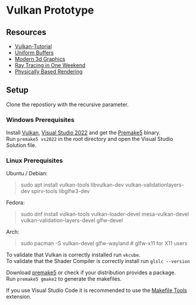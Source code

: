 # Vulkan Prototype
## Resources
- [Vulkan-Tutorial](https://vulkan-tutorial.com/Introduction)  
- [Uniform Buffers](https://www.opengl-tutorial.org/beginners-tutorials/tutorial-3-matrices/)  
- [Modern 3d Graphics](https://paroj.github.io/gltut/)  
- [Ray Tracing in One Weekend](https://github.com/RayTracing/raytracing.github.io)  
- [Physically Based Rendering](https://www.pbr-book.org/)  
## Setup
Clone the repostiory with the recursive parameter.

### Windows Prerequisites
Install [Vulkan](https://vulkan.lunarg.com/), [Visual Studio 2022](https://visualstudio.microsoft.com/de/downloads/) and get the [Premake5](https://premake.github.io/download) binary.  
Run `premake5 vs2022` in the root directory and open the Visual Studio Solution file.

### Linux Prerequisites
Ubuntu / Debian:  
> sudo apt install vulkan-tools libvulkan-dev vulkan-validationlayers-dev spirv-tools libglfw3-dev

Fedora:
> sudo dnf install vulkan-tools vulkan-loader-devel mesa-vulkan-devel vulkan-validation-layers-devel glfw-devel

Arch:
> sudo pacman -S vulkan-devel glfw-wayland # glfw-x11 for X11 users

To validate that Vulkan is correctly installed run `vkcube`.  
To validate that the Shader Compiler is correctly install run `glslc --version`  

Download [premake5](https://premake.github.io/download) or check if your distribution provides a package.  
Run `premake5 gmake2` to generate the makefiles.

If you use Visual Studio Code it is recommended to use the [Makefile Tools](https://marketplace.visualstudio.com/items?itemName=ms-vscode.makefile-tools) extension.